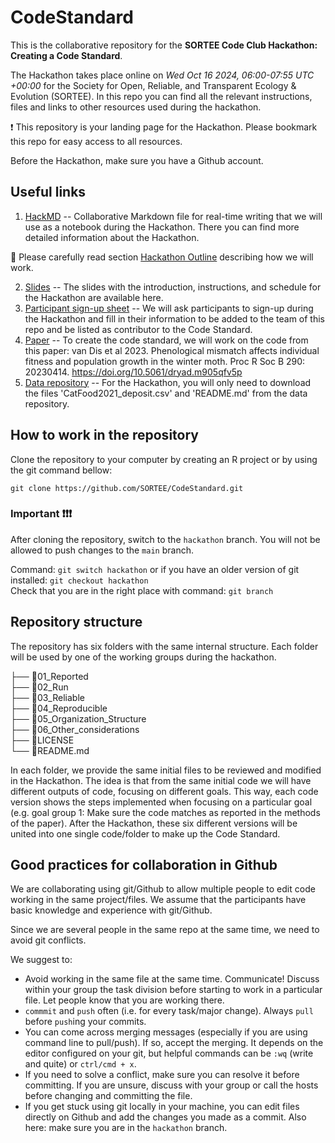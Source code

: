 # CodeStandard

This is the collaborative repository for the **SORTEE Code Club Hackathon: Creating a Code Standard**.

The Hackathon takes place online on _Wed Oct 16 2024, 06:00-07:55 UTC +00:00_ for the Society for Open, Reliable, and Transparent Ecology & Evolution (SORTEE). In this repo you can find all the relevant instructions, files and links to other resources used during the hackathon. 

❗ This repository is your landing page for the Hackathon. Please bookmark this repo for easy access to all resources.

Before the Hackathon, make sure you have a Github account. 

## Useful links

1. [HackMD](https://hackmd.io/kxNotAiRQdaIq62pkQ2K_A) -- Collaborative Markdown file for real-time writing that we will use as a notebook during the Hackathon. There you can find more detailed information about the Hackathon.

  :page_facing_up: Please carefully read section [Hackathon Outline](https://hackmd.io/kxNotAiRQdaIq62pkQ2K_A#Hackathon-outline) describing how we will work. 

2. [Slides](https://docs.google.com/presentation/d/1fSY_UCjT8Wz---Ultba62r_sItDC2qKkmnwcY78LEuY/edit?usp=sharing) -- The slides with the introduction, instructions, and schedule for the Hackathon are available here. 
3. [Participant sign-up sheet](https://docs.google.com/spreadsheets/d/1U3LnAbkklFMbEmkUIWbzjq7RAtb_xPedyc2VvixNRDE/edit?usp=sharing) -- We will ask participants to sign-up during the Hackathon and fill in their information to be added to the team of this repo and be listed as contributor to the Code Standard. 
4. [Paper](https://royalsocietypublishing.org/doi/10.1098/rspb.2023.0414) -- To create the code standard, we will work on the code from this paper: van Dis et al 2023. Phenological mismatch affects individual fitness and population growth in the winter moth. Proc R Soc B 290: 20230414. https://doi.org/10.5061/dryad.m905qfv5p
5. [Data repository](https://datadryad.org/stash/dataset/doi:10.5061/dryad.m905qfv5p) -- For the Hackathon, you will only need to download the files 'CatFood2021_deposit.csv' and 'README.md' from the data repository.

## How to work in the repository

Clone the repository to your computer by creating an R project or by using the git command bellow: 

`git clone https://github.com/SORTEE/CodeStandard.git` 

### Important :exclamation::exclamation::exclamation: 

After cloning the repository, switch to the `hackathon` branch. You will not be allowed to push changes to the `main` branch.     

Command: `git switch hackathon` or if you have an older version of git installed: `git checkout hackathon`    
Check that you are in the right place with command: `git branch`  

## Repository structure

The repository has six folders with the same internal structure. Each folder will be used by one of the working groups during the hackathon. 

├── :open_file_folder:01_Reported  
├── :open_file_folder:02_Run  
├── :open_file_folder:03_Reliable  
├── :open_file_folder:04_Reproducible  
├── :open_file_folder:05_Organization_Structure  
├── :open_file_folder:06_Other_considerations   
├── :page_facing_up:LICENSE  
└── :page_facing_up:README.md  

In each folder, we provide the same initial files to be reviewed and modified in the Hackathon. The idea is that from the same initial code we will have different outputs of code, focusing on different goals. This way, each code version shows the steps implemented when focusing on a particular goal (e.g. goal group 1: Make sure the code matches as reported in the methods of the paper). After the Hackathon, these six different versions will be united into one single code/folder to make up the Code Standard. 

## Good practices for collaboration in Github

We are collaborating using git/Github to allow multiple people to edit code working in the same project/files. We assume that the participants have basic knowledge and experience with git/Github. 

Since we are several people in the same repo at the same time, we need to avoid git conflicts. 

We suggest to: 

- Avoid working in the same file at the same time. Communicate! Discuss within your group the task division before starting to work in a particular file. Let people know that you are working there. 
- ```commmit``` and ```push``` often (i.e. for every task/major change). Always ```pull``` before ```push```ing your commits. 
- You can come across merging messages (especially if you are using command line to pull/push). If so, accept the merging. It depends on the editor configured on your git, but helpful commands can be `:wq` (write and quite) or `ctrl/cmd + x`.
- If you need to solve a conflict, make sure you can resolve it before committing. If you are unsure, discuss with your group or call the hosts before changing and committing the file. 
- If you get stuck using git locally in your machine, you can edit files directly on Github and add the changes you made as a commit. Also here: make sure you are in the `hackathon` branch.

